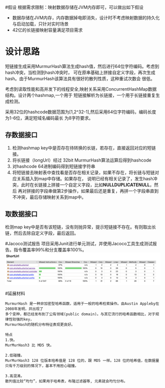 #假设
根据需求限制：映射数据存储在JVM内存即可，可以做出如下假设
- 数据存储在JVM内存，内存数据掉电即消失，设计时不考虑映射数据的持久化与启动加载，只针对实时场景
- 42亿的长链接映射容量满足项目需求

# 设计思路
短链接生成采用MurmurHash算法生成hash值，然后进行64位字符编码。考虑到hash冲突，当检测到hash冲突时，
可在原串基础上拼接自定义字段，再次生成hash。由于MurmurHash该算法具有很好的散列性质，这种重试次数会
很低。

考虑到读取性能和高并发下的线程安全,映射关系采用ConcurrentHashMap数据结构。设计两个hashmap,一个用于
短链接解析为长链接，一个用于长链接重复生成检测。

采用32位的hashcode数据范围为[1,2^32-1],然后采用64位字符编码，编码长度为1-6位，满足短域名编码最长
为8字符要求。

## 存数据接口
1. 检测hashmap key中是否存在待转换的长链，若存在，直接返回对应的短链接。
2. 将长链接（longUrl）经过 32bit MurmurHash算法运算后得到hashcode
3. 对hashcode 64进制编码得到短链接字符串
4. 将短链接去映射表中查找看是否存在相关记录，如果不存在，将长链与短链对应关系插入到map中存储。如果存在，
说明已经有相关记录了，发生hash冲突，此时在长链接上拼接一个自定义字段，比如**NULLDUPLICATENULL**，然后
再对拼接的字段串做第2步操作，如果最后还是重复，再拼一个字段串直到不冲突，最后存储映射关系到map中。

## 取数据接口
检测map key中是否有该短链，没有则抛异常，提示短链接不存在。有则取出长链，然后去除自定义字段，最后返回。


#Jacoco测试报告
项目采用Junit进行单元测试，并使用Jacoco工具生成测试报告。指令覆盖率99%和分支覆盖率100%。
![Jacoco测试报告](../images/jacoco%20report.png)

#延展材料
```
MurmurHash 是一种非加密型哈希函数，适用于一般的哈希检索操作。由Austin Appleby在2008年发明，并出现了
多个变种，都已经发布到了公有领域(public domain)。与其它流行的哈希函数相比，对于规律性较强的key，
MurmurHash的随机分布特征表现更良好。

特点
1.快。
MurMurHash3 比 MD5 快。

2.低碰撞。
MurMurHash3 128 位版本哈希值是 128 位的，跟 MD5 一样。128 位的哈希值，在数据量只有千万级别的情况下，基本不用担心碰撞。

3.高混淆。
散列值比较“均匀”，如果用于哈希表，布隆过滤器等, 元素就会均匀分布。

```


